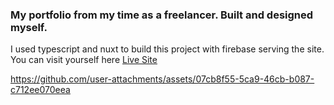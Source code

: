 ### My portfolio from my time as a freelancer. Built and designed myself.

I used typescript and nuxt to build this project with firebase serving the site.
You can visit yourself here [Live Site](https://codywakeford.com/)

https://github.com/user-attachments/assets/07cb8f55-5ca9-46cb-b087-c712ee070eea
